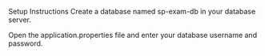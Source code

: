 Setup Instructions
Create a database named sp-exam-db in your database server.

Open the application.properties file and enter your database username and password.
